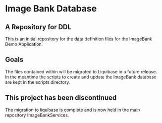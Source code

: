 # Image Bank Database

## A Repository for DDL

This is an initial repository for the data definition files for the ImageBank Demo Application.  

## Goals

The files contained within will be migrated to Liquibase in a future release.  In the meantime the scripts to create and update the ImageBank database are kept in the scripts directory.

## This project has been discontinued

The migration to liquibase is complete and is now held in the main repository ImageBankServices.